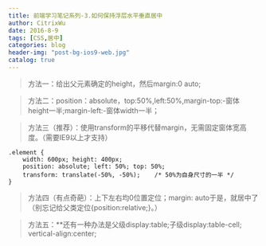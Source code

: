 ```yaml
---
title: 前端学习笔记系列-3.如何保持浮层水平垂直居中
author: CitrixWu
date: 2016-8-9
tags: [CSS,居中]
categories: blog
header-img: "post-bg-ios9-web.jpg"
catalog: true
---
```

> 方法一：给出父元素确定的height，然后margin:0 auto;

> 方法二：position：absolute，top:50%,left:50%,margin-top:-窗体height一半;margin-left:-窗体width一半；

<!-- more -->

> 方法三（推荐）：使用transform的平移代替margin，无需固定窗体宽高度。（需要IE9以上才支持）
```
.element {
    width: 600px; height: 400px;
    position: absolute; left: 50%; top: 50%;
    transform: translate(-50%, -50%);    /* 50%为自身尺寸的一半 */
}
```

> 方法四（有点奇葩）：上下左右均0位置定位；margin: auto于是，就居中了（别忘记给父类定位{position:relative;}。）

> 方法五：**还有一种办法是父级display:table;子级display:table-cell; vertical-align:center;
